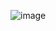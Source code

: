 ![image](https://github.com/praneetha28-ai/JsonViewer/assets/76510979/81bab191-29d9-44be-8732-40aa5ac121da)
